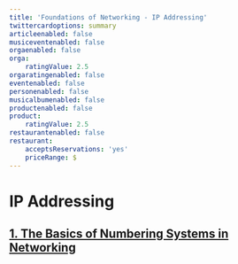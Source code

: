 ```yaml
---
title: 'Foundations of Networking - IP Addressing'
twittercardoptions: summary
articleenabled: false
musiceventenabled: false
orgaenabled: false
orga:
    ratingValue: 2.5
orgaratingenabled: false
eventenabled: false
personenabled: false
musicalbumenabled: false
productenabled: false
product:
    ratingValue: 2.5
restaurantenabled: false
restaurant:
    acceptsReservations: 'yes'
    priceRange: $
---
```


# <a href="/" class="nav-button transform"><span></span></a>IP Addressing


##  [1. The Basics of Numbering Systems in Networking](/network/foundations-of-networking-ip-addressing/the-basics-of-numbering-systems-in-networking)